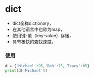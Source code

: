 # dict
- dict全称dictionary，
- 在其他语言中也称为map，
- 使用键-值（key-value）存储，
- 具有极快的查找速度。

### 使用
```py
d = {'Michael':95,'Bob':75,'Tracy':85}
print(d['Michael'])
```